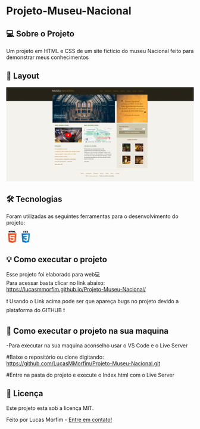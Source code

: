# Projeto-Museu-Nacional

## 💻 Sobre o Projeto
Um projeto em HTML e CSS de um site fictício do museu Nacional feito para demonstrar meus conhecimentos

## 🎨 Layout

![image](https://github.com/LucasMMorfim/Projeto-Museu-Nacional/blob/main/imagens-demonstracao/HOME.png)

## 🛠 Tecnologias

Foram utilizadas as seguintes ferramentas para o desenvolvimento do projeto:

<code><img height="32" src="https://raw.githubusercontent.com/github/explore/80688e429a7d4ef2fca1e82350fe8e3517d3494d/topics/html/html.png" alt="HTML5"/></code>
<code><img height="32" src="https://raw.githubusercontent.com/github/explore/80688e429a7d4ef2fca1e82350fe8e3517d3494d/topics/css/css.png" alt="CSS"/></code>

## 💡 Como executar o projeto

Esse projeto foi elaborado para web💻 </br>
Para acessar basta clicar no link abaixo:</br>
https://lucasmmorfim.github.io/Projeto-Museu-Nacional/

❗ Usando o Link acima pode ser que apareça bugs no projeto devido a plataforma do GITHUB ❗

## 📁 Como executar o projeto na sua maquina

-Para executar na sua maquina aconselho usar o VS Code e o Live Server

#Baixe o repositório ou clone digitando:
https://github.com/LucasMMorfim/Projeto-Museu-Nacional.git

#Entre na pasta do projeto e execute o Index.html com o Live Server

## 📝 Licença

Este projeto esta sob a licença MIT.

Feito por Lucas Morfim - [Entre em contato!](https://www.linkedin.com/in/lucas-mateus-machado-morfim-a6a282240/)
